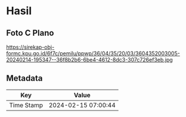 # Hasil

## Foto C Plano

https://sirekap-obj-formc.kpu.go.id/6f7c/pemilu/ppwp/36/04/35/20/03/3604352003005-20240214-195347--36f8b2b6-6be4-4612-8dc3-307c726ef3eb.jpg


## Metadata

| Key        | Value               |
| ---------- | ------------------- |
| Time Stamp | 2024-02-15 07:00:44 |



